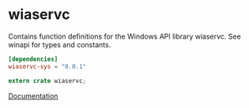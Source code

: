 # wiaservc #
Contains function definitions for the Windows API library wiaservc. See winapi for types and constants.

```toml
[dependencies]
wiaservc-sys = "0.0.1"
```

```rust
extern crate wiaservc;
```

[Documentation](https://retep998.github.io/doc/winapi/wiaservc/)
